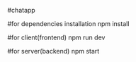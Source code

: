 #chatapp

#for dependencies installation 
npm install

#for client(frontend)
npm run dev

#for server(backend)
npm start
